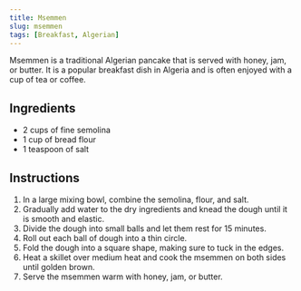 ```yaml
---
title: Msemmen
slug: msemmen
tags: [Breakfast, Algerian]
---
```


Msemmen is a traditional Algerian pancake that is served with honey, jam, or butter. It is a popular breakfast dish in Algeria and is often enjoyed with a cup of tea or coffee.

## Ingredients

- 2 cups of fine semolina
- 1 cup of bread flour
- 1 teaspoon of salt

## Instructions

1. In a large mixing bowl, combine the semolina, flour, and salt.
2. Gradually add water to the dry ingredients and knead the dough until it is smooth and elastic.
3. Divide the dough into small balls and let them rest for 15 minutes.
4. Roll out each ball of dough into a thin circle.
5. Fold the dough into a square shape, making sure to tuck in the edges.
6. Heat a skillet over medium heat and cook the msemmen on both sides until golden brown.
7. Serve the msemmen warm with honey, jam, or butter.
